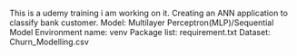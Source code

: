 This is a udemy training i am working on it.
Creating an ANN application to classify bank customer.
Model: Multilayer Perceptron(MLP)/Sequential Model
Environment name: venv
Package list: requirement.txt
Dataset: Churn_Modelling.csv